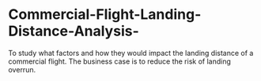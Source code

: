 # Commercial-Flight-Landing-Distance-Analysis-
To study what factors and how they would impact the landing distance of a commercial flight. The business case is to reduce the risk of landing overrun.
